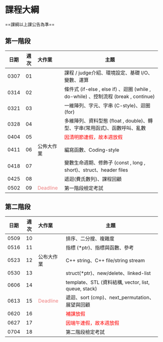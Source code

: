 # 課程大綱

==課綱以上課公告為準==

## 第一階段

| 日期 | 週次 | 大作業     | 主題                                               |
| :--: | :--: | :--------- | -------------------------------------------------- |
| 0307 |  01  |            | 課程 / judge介紹、環境設定、基礎 I/O、變數、運算  |
| 0314 |  02  |            | 條件式 (if-else , else if) 、迴圈 (while , do-while) 、控制流程 (break , continue) | 
| 0321 |  03  |            | 一維陣列、字元、字串 (C-style)、迴圈 (for)           |
| 0328 |  04  |            | 多維陣列、資料型態 (float , double)、轉型、字串(常用函式)、函數呼叫、亂數    |
| 0404 |  05  |            | <font color="#f00">因清明節連假，故本週放假 </font>                     |
| 0411 |  06  | 公佈大作業 | 編寫函數、Coding-style |
| 0418 |  07  |            | 變數生命週期、修飾子 (const , long , short)、struct、header files             |
| 0425 |  08  |            | 遞迴(費氏數列)、課程回顧                           |
| 0502 |  09  |  <font color="#F08080">Deadline</font> | 第一階段檢定考試                                   |

## 第二階段
| 日期 | 週次 | 大作業     | 主題                                               |
| :--: | :--: | :-------   | -------------------------------------------------- |
| 0509 |  10  |            | 排序、二分搜、複雜度                      |
| 0516 |  11  |            | 指標 (\*ptr)、指標與函數、參考            |
| 0523 |  12  | 公布大作業   | C++ string、C++ file/string stream                      |
| 0530 |  13  |            | struct(\*ptr)、new/delete、linked-list
| 0606 |  14  |            | template、STL (資料結構, vector, list, queue, stack)  |
| 0613 |  15  | <font color="#F08080">Deadline</font>  | 遞迴、sort (cmp)、next_permutation、展望與回顧 |       
| 0620 |  16  |            | <font color="#f00">補課放假</font>                                  |
| 0627 |  17  |            | <font color="#f00">因端午連假，故本週放假</font>                      |
| 0704 |  18  |            | 第二階段檢定考試                                   |
